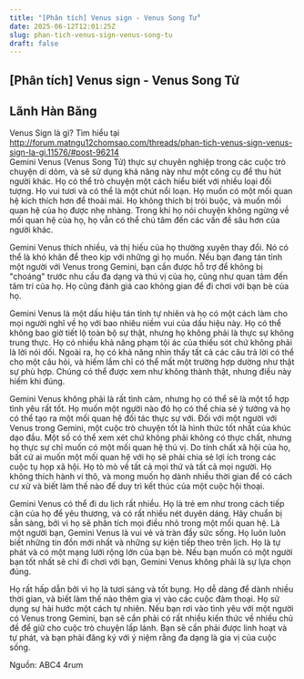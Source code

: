 ```yaml
---
title: "[Phân tích] Venus sign - Venus Song Tử"
date: 2025-06-12T12:01:25Z
slug: phan-tich-venus-sign-venus-song-tu
draft: false
---
```


## [Phân tích] Venus sign - Venus Song Tử

## Lãnh Hàn Băng

Venus Sign là gì? Tìm hiểu tại  http://forum.matngu12chomsao.com/threads/phan-tich-venus-sign-venus-sign-la-gi.11576/#post-96214  
Gemini Venus (Venus Song Tử) thực sự chuyên nghiệp trong các cuộc trò chuyện dí dỏm, và sẽ sử dụng khả năng này như một công cụ để thu hút người khác. Họ có thể trò chuyện một cách hiểu biết với nhiều loại đối tượng. Họ vui tươi và có thể là một chút nổi loạn. Họ muốn có một mối quan hệ kích thích hơn để thoải mái. Họ không thích bị trói buộc, và muốn mối quan hệ của họ được nhẹ nhàng. Trong khi họ nói chuyện không ngừng về mối quan hệ của họ, họ vẫn có thể chú tâm đến các vấn đề sâu hơn của người khác.
 
Gemini Venus thích nhiều, và thị hiếu của họ thường xuyên thay đổi. Nó có thể là khó khăn để theo kịp với những gì họ muốn. Nếu bạn đang tán tỉnh một người với Venus trong Gemini, bạn cần được hỗ trợ để không bị "choáng" trước nhu cầu đa dạng và thú vị của họ, cũng như quan tâm đến tâm trí của họ. Họ cũng đánh giá cao không gian để đi chơi với bạn bè của họ.
 
Gemini Venus là một dấu hiệu tán tỉnh tự nhiên và họ có một cách làm cho mọi người nghĩ về họ với bao nhiêu niềm vui của dấu hiệu này. Họ có thể không bao giờ tiết lộ toàn bộ sự thật, nhưng họ không phải là thực sự không trung thực. Họ có nhiều khả năng phạm tội ác của thiếu sót chứ không phải là lời nói dối. Ngoài ra, họ có khả năng nhìn thấy tất cả các câu trả lời có thể cho một câu hỏi, và hiếm lắm chỉ có thể mất một trường hợp dường như thật sự phù hợp. Chúng có thể được xem như không thành thật, nhưng điều này hiếm khi đúng.
 
Gemini Venus không phải là rất tình cảm, nhưng họ có thể sẽ là một tổ hợp tình yêu rất tốt. Họ muốn một người nào đó họ có thể chia sẻ ý tưởng và họ có thể tạo ra một mối quan hệ đối tác thực sự với. Đối với một người với Venus trong Gemini, một cuộc trò chuyện tốt là hình thức tốt nhất của khúc dạo đầu. Một số có thể xem xét chứ không phải không có thực chất, nhưng họ thực sự chỉ muốn có một mối quan hệ thú vị. Do tính chất xã hội của họ, bất cứ ai muốn một mối quan hệ với họ sẽ phải chia sẻ lợi ích trong các cuộc tụ họp xã hội. Họ tò mò về tất cả mọi thứ và tất cả mọi người. Họ không thích hành vi thô, và mong muốn họ dành nhiều thời gian để có cách cư xử và biết làm thế nào để duy trì kết thúc của một cuộc hội thoại.
 
Gemini Venus có thể đi du lịch rất nhiều. Họ là trẻ em như trong cách tiếp cận của họ để yêu thương, và có rất nhiều nét duyên dáng. Hãy chuẩn bị sẵn sàng, bởi vì họ sẽ phân tích mọi điều nhỏ trong một mối quan hệ.
Là một người bạn, Gemini Venus là vui vẻ và tràn đầy sức sống. Họ luôn luôn biết những tin đồn mới nhất và những sự kiện tiếp theo trên lịch. Họ là tự phát và có một mạng lưới rộng lớn của bạn bè. Nếu bạn muốn có một người bạn tốt nhất sẽ chỉ đi chơi với bạn, Gemini Venus không phải là sự lựa chọn đúng.
 
Họ rất hấp dẫn bởi vì họ là tươi sáng và tốt bụng. Họ dễ dàng để dành nhiều thời gian, và biết làm thế nào thêm gia vị vào các cuộc đàm thoại. Họ sử dụng sự hài hước một cách tự nhiên. Nếu bạn rơi vào tình yêu với một người có Venus trong Gemini, bạn sẽ cần phải có rất nhiều kiến thức về nhiều chủ đề để giữ cho cuộc trò chuyện lấp lánh. Bạn sẽ cần phải được linh hoạt và tự phát, và bạn phải đăng ký với ý niệm rằng đa dạng là gia vị của cuộc sống.
 
Nguồn: ABC4 4rum​